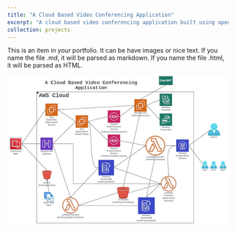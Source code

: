 ```yaml
---
title: "A Cloud Based Video Conferencing Application"
excerpt: "A cloud based video conferencing application built using open-vidu library.<br/><img src='/images/cvc.jpeg'>"
collection: projects
---
```


This is an item in your portfolio. It can be have images or nice text. If you name the file .md, it will be parsed as markdown. If you name the file .html, it will be parsed as HTML. 

![Architecture](/images/cvc.jpeg)

